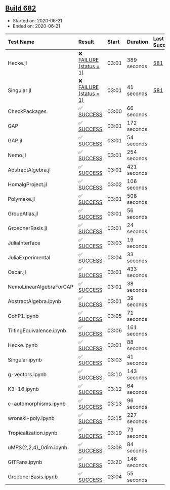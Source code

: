 ## [Build 682](https://oscarci.mathematik.uni-kl.de/job/oscar-julia-1.4/682/)

* Started on: 2020-06-21
* Ended on: 2020-06-21

| Test Name    | Result | Start | Duration | Last Success | First Failure |
|:-------------|:-------|:------|:---------|:-------------|:--------------|
| Hecke.jl | ❌ [FAILURE (status = 1)](https://oscarci.mathematik.uni-kl.de/job/oscar-julia-1.4/682/artifact/logs/build-682/Hecke.jl.log) | 03:01 | 389 seconds | [581](https://oscarci.mathematik.uni-kl.de/job/oscar-julia-1.4/581/) | [582](https://oscarci.mathematik.uni-kl.de/job/oscar-julia-1.4/582/) |
| Singular.jl | ❌ [FAILURE (status = 1)](https://oscarci.mathematik.uni-kl.de/job/oscar-julia-1.4/682/artifact/logs/build-682/Singular.jl.log) | 03:01 | 41 seconds | [581](https://oscarci.mathematik.uni-kl.de/job/oscar-julia-1.4/581/) | [582](https://oscarci.mathematik.uni-kl.de/job/oscar-julia-1.4/582/) |
| CheckPackages | ✅ [SUCCESS](https://oscarci.mathematik.uni-kl.de/job/oscar-julia-1.4/682/artifact/logs/build-682/CheckPackages.log) | 03:00 | 66 seconds |  |  |
| GAP | ✅ [SUCCESS](https://oscarci.mathematik.uni-kl.de/job/oscar-julia-1.4/682/artifact/logs/build-682/GAP.log) | 03:01 | 172 seconds |  |  |
| GAP.jl | ✅ [SUCCESS](https://oscarci.mathematik.uni-kl.de/job/oscar-julia-1.4/682/artifact/logs/build-682/GAP.jl.log) | 03:01 | 54 seconds |  |  |
| Nemo.jl | ✅ [SUCCESS](https://oscarci.mathematik.uni-kl.de/job/oscar-julia-1.4/682/artifact/logs/build-682/Nemo.jl.log) | 03:01 | 254 seconds |  |  |
| AbstractAlgebra.jl | ✅ [SUCCESS](https://oscarci.mathematik.uni-kl.de/job/oscar-julia-1.4/682/artifact/logs/build-682/AbstractAlgebra.jl.log) | 03:01 | 421 seconds |  |  |
| HomalgProject.jl | ✅ [SUCCESS](https://oscarci.mathematik.uni-kl.de/job/oscar-julia-1.4/682/artifact/logs/build-682/HomalgProject.jl.log) | 03:02 | 106 seconds |  |  |
| Polymake.jl | ✅ [SUCCESS](https://oscarci.mathematik.uni-kl.de/job/oscar-julia-1.4/682/artifact/logs/build-682/Polymake.jl.log) | 03:01 | 508 seconds |  |  |
| GroupAtlas.jl | ✅ [SUCCESS](https://oscarci.mathematik.uni-kl.de/job/oscar-julia-1.4/682/artifact/logs/build-682/GroupAtlas.jl.log) | 03:01 | 56 seconds |  |  |
| GroebnerBasis.jl | ✅ [SUCCESS](https://oscarci.mathematik.uni-kl.de/job/oscar-julia-1.4/682/artifact/logs/build-682/GroebnerBasis.jl.log) | 03:01 | 24 seconds |  |  |
| JuliaInterface | ✅ [SUCCESS](https://oscarci.mathematik.uni-kl.de/job/oscar-julia-1.4/682/artifact/logs/build-682/JuliaInterface.log) | 03:03 | 19 seconds |  |  |
| JuliaExperimental | ✅ [SUCCESS](https://oscarci.mathematik.uni-kl.de/job/oscar-julia-1.4/682/artifact/logs/build-682/JuliaExperimental.log) | 03:04 | 33 seconds |  |  |
| Oscar.jl | ✅ [SUCCESS](https://oscarci.mathematik.uni-kl.de/job/oscar-julia-1.4/682/artifact/logs/build-682/Oscar.jl.log) | 03:01 | 433 seconds |  |  |
| NemoLinearAlgebraForCAP | ✅ [SUCCESS](https://oscarci.mathematik.uni-kl.de/job/oscar-julia-1.4/682/artifact/logs/build-682/NemoLinearAlgebraForCAP.log) | 03:01 | 38 seconds |  |  |
| AbstractAlgebra.ipynb | ✅ [SUCCESS](https://oscarci.mathematik.uni-kl.de/job/oscar-julia-1.4/682/artifact/logs/build-682/AbstractAlgebra.ipynb.log) | 03:01 | 39 seconds |  |  |
| CohP1.ipynb | ✅ [SUCCESS](https://oscarci.mathematik.uni-kl.de/job/oscar-julia-1.4/682/artifact/logs/build-682/CohP1.ipynb.log) | 03:05 | 71 seconds |  |  |
| TiltingEquivalence.ipynb | ✅ [SUCCESS](https://oscarci.mathematik.uni-kl.de/job/oscar-julia-1.4/682/artifact/logs/build-682/TiltingEquivalence.ipynb.log) | 03:06 | 161 seconds |  |  |
| Hecke.ipynb | ✅ [SUCCESS](https://oscarci.mathematik.uni-kl.de/job/oscar-julia-1.4/682/artifact/logs/build-682/Hecke.ipynb.log) | 03:01 | 88 seconds |  |  |
| Singular.ipynb | ✅ [SUCCESS](https://oscarci.mathematik.uni-kl.de/job/oscar-julia-1.4/682/artifact/logs/build-682/Singular.ipynb.log) | 03:03 | 41 seconds |  |  |
| g-vectors.ipynb | ✅ [SUCCESS](https://oscarci.mathematik.uni-kl.de/job/oscar-julia-1.4/682/artifact/logs/build-682/g-vectors.ipynb.log) | 03:10 | 143 seconds |  |  |
| K3-16.ipynb | ✅ [SUCCESS](https://oscarci.mathematik.uni-kl.de/job/oscar-julia-1.4/682/artifact/logs/build-682/K3-16.ipynb.log) | 03:12 | 64 seconds |  |  |
| c-automorphisms.ipynb | ✅ [SUCCESS](https://oscarci.mathematik.uni-kl.de/job/oscar-julia-1.4/682/artifact/logs/build-682/c-automorphisms.ipynb.log) | 03:13 | 96 seconds |  |  |
| wronski-poly.ipynb | ✅ [SUCCESS](https://oscarci.mathematik.uni-kl.de/job/oscar-julia-1.4/682/artifact/logs/build-682/wronski-poly.ipynb.log) | 03:15 | 227 seconds |  |  |
| Tropicalization.ipynb | ✅ [SUCCESS](https://oscarci.mathematik.uni-kl.de/job/oscar-julia-1.4/682/artifact/logs/build-682/Tropicalization.ipynb.log) | 03:19 | 73 seconds |  |  |
| uMPS(2,2,4)_0dim.ipynb | ✅ [SUCCESS](https://oscarci.mathematik.uni-kl.de/job/oscar-julia-1.4/682/artifact/logs/build-682/uMPS-2-2-4-_0dim.ipynb.log) | 03:08 | 84 seconds |  |  |
| GITFans.ipynb | ✅ [SUCCESS](https://oscarci.mathematik.uni-kl.de/job/oscar-julia-1.4/682/artifact/logs/build-682/GITFans.ipynb.log) | 03:20 | 146 seconds |  |  |
| GroebnerBasis.ipynb | ✅ [SUCCESS](https://oscarci.mathematik.uni-kl.de/job/oscar-julia-1.4/682/artifact/logs/build-682/GroebnerBasis.ipynb.log) | 03:04 | 55 seconds |  |  |
